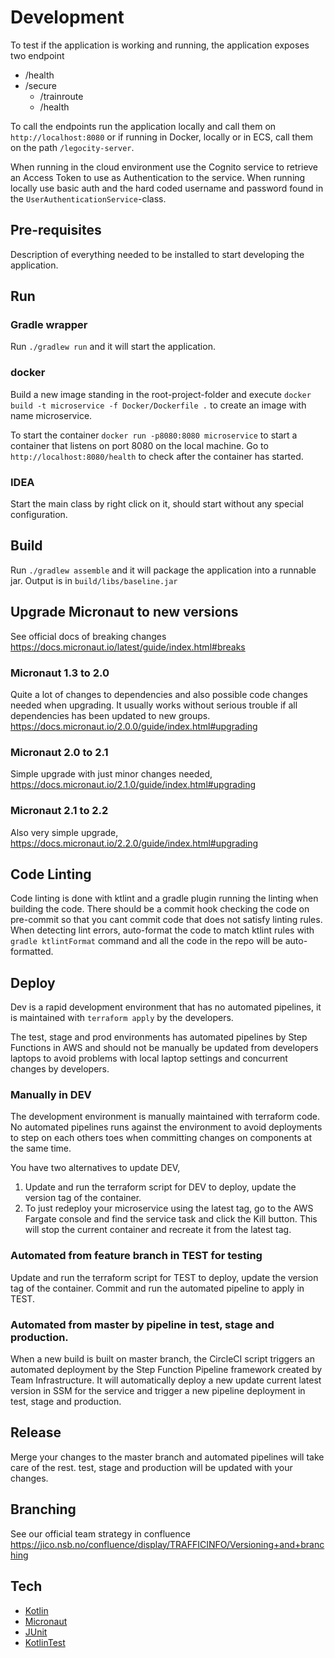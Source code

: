 # Development
To test if the application is working and running, the application exposes two endpoint
* /health
* /secure
  * /trainroute
  * /health

To call the endpoints run the application locally and call them on `http://localhost:8080`
or if running in Docker, locally or in ECS, call them on the path `/legocity-server`.

When running in the cloud environment use the Cognito service to retrieve an Access Token 
to use as Authentication to the service. When running locally use basic auth and the 
hard coded username and password found in the `UserAuthenticationService`-class.

## Pre-requisites
Description of everything needed to be installed to start developing the application.

## Run
### Gradle wrapper
Run `./gradlew run` and it will start the application.

### docker 
Build a new image standing in the root-project-folder and execute `docker build -t microservice -f Docker/Dockerfile .` 
to create an image with name microservice.

To start the container `docker run -p8080:8080 microservice` to start a container that listens on port 8080 on
the local machine. Go to `http://localhost:8080/health` to check after the container has started. 

### IDEA
Start the main class by right click on it, should start without any special configuration.

## Build
Run `./gradlew assemble` and it will package the application into a runnable jar. 
Output is in `build/libs/baseline.jar`


## Upgrade Micronaut to new versions
See official docs of breaking changes
https://docs.micronaut.io/latest/guide/index.html#breaks

### Micronaut 1.3 to 2.0
Quite a lot of changes to dependencies and also possible code changes needed when upgrading.
It usually works without serious trouble if all dependencies has been updated to new groups.
https://docs.micronaut.io/2.0.0/guide/index.html#upgrading

### Micronaut 2.0 to 2.1 
Simple upgrade with just minor changes needed, https://docs.micronaut.io/2.1.0/guide/index.html#upgrading

### Micronaut 2.1 to 2.2
Also very simple upgrade, https://docs.micronaut.io/2.2.0/guide/index.html#upgrading

## Code Linting
Code linting is done with ktlint and a gradle plugin running the linting when building the code.
There should be a commit hook checking the code on pre-commit so that you cant commit code that 
does not satisfy linting rules. When detecting lint errors, auto-format the code to match ktlint 
rules with `gradle ktlintFormat` command and all the code in the repo will be auto-formatted. 

## Deploy
Dev is a rapid development environment that has no automated pipelines, it is maintained
with `terraform apply` by the developers.

The test, stage and prod environments has automated pipelines by Step Functions in AWS and
should not be manually be updated from developers laptops to avoid problems with local 
laptop settings and concurrent changes by developers.

### Manually in DEV
The development environment is manually maintained with terraform code. 
No automated pipelines runs against the environment to avoid deployments to step on each
others toes when committing changes on components at the same time.

You have two alternatives to update DEV, 
1) Update and run the terraform script for DEV to deploy, update the version tag of the container.
2) To just redeploy your microservice using the latest tag, go to the AWS Fargate console
   and find the service task and click the Kill button. 
   This will stop the current container and recreate it from the latest tag.

### Automated from feature branch in TEST for testing
Update and run the terraform script for TEST to deploy, update the version tag of the container.
Commit and run the automated pipeline to apply in TEST. 

### Automated from master by pipeline in test, stage and production.
When a new build is built on master branch, the CircleCI script triggers an automated deployment
by the Step Function Pipeline framework created by Team Infrastructure. It will automatically
deploy a new update current latest version in SSM for the service and trigger a new pipeline 
deployment in test, stage and production.
 
## Release
Merge your changes to the master branch and automated pipelines will take care of the rest.
test, stage and production will be updated with your changes.

## Branching
See our official team strategy in confluence
https://jico.nsb.no/confluence/display/TRAFFICINFO/Versioning+and+branching

## Tech
* [Kotlin](https://kotlinlang.org/)
* [Micronaut](https://micronaut.io)
* [JUnit](https://junit.org/junit5/)
* [KotlinTest](https://github.com/kotlintest/kotlintest)